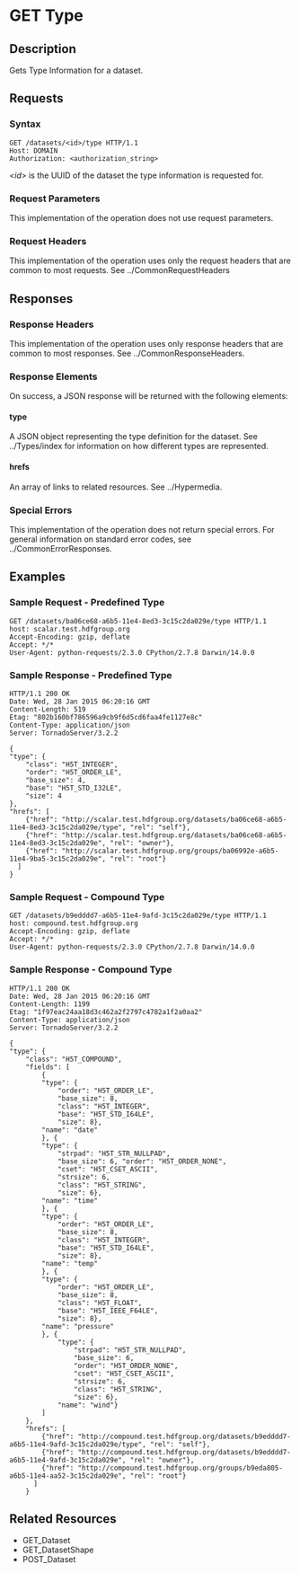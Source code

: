 GET Type
========

Description
-----------

Gets Type Information for a dataset.

Requests
--------

### Syntax

``` sourceCode
GET /datasets/<id>/type HTTP/1.1
Host: DOMAIN
Authorization: <authorization_string>
```

*&lt;id&gt;* is the UUID of the dataset the type information is requested for.

### Request Parameters

This implementation of the operation does not use request parameters.

### Request Headers

This implementation of the operation uses only the request headers that are common to most requests. See ../CommonRequestHeaders

Responses
---------

### Response Headers

This implementation of the operation uses only response headers that are common to most responses. See ../CommonResponseHeaders.

### Response Elements

On success, a JSON response will be returned with the following elements:

#### type

A JSON object representing the type definition for the dataset. See ../Types/index for information on how different types are represented.

#### hrefs

An array of links to related resources. See ../Hypermedia.

### Special Errors

This implementation of the operation does not return special errors. For general information on standard error codes, see ../CommonErrorResponses.

Examples
--------

### Sample Request - Predefined Type

``` sourceCode
GET /datasets/ba06ce68-a6b5-11e4-8ed3-3c15c2da029e/type HTTP/1.1
host: scalar.test.hdfgroup.org
Accept-Encoding: gzip, deflate
Accept: */*
User-Agent: python-requests/2.3.0 CPython/2.7.8 Darwin/14.0.0
```

### Sample Response - Predefined Type

``` sourceCode
HTTP/1.1 200 OK
Date: Wed, 28 Jan 2015 06:20:16 GMT
Content-Length: 519
Etag: "802b160bf786596a9cb9f6d5cd6faa4fe1127e8c"
Content-Type: application/json
Server: TornadoServer/3.2.2
```

``` sourceCode
{
"type": {
    "class": "H5T_INTEGER", 
    "order": "H5T_ORDER_LE", 
    "base_size": 4, 
    "base": "H5T_STD_I32LE", 
    "size": 4
}, 
"hrefs": [
    {"href": "http://scalar.test.hdfgroup.org/datasets/ba06ce68-a6b5-11e4-8ed3-3c15c2da029e/type", "rel": "self"}, 
    {"href": "http://scalar.test.hdfgroup.org/datasets/ba06ce68-a6b5-11e4-8ed3-3c15c2da029e", "rel": "owner"}, 
    {"href": "http://scalar.test.hdfgroup.org/groups/ba06992e-a6b5-11e4-9ba5-3c15c2da029e", "rel": "root"}
  ] 
}
```

### Sample Request - Compound Type

``` sourceCode
GET /datasets/b9edddd7-a6b5-11e4-9afd-3c15c2da029e/type HTTP/1.1
host: compound.test.hdfgroup.org
Accept-Encoding: gzip, deflate
Accept: */*
User-Agent: python-requests/2.3.0 CPython/2.7.8 Darwin/14.0.0
```

### Sample Response - Compound Type

``` sourceCode
HTTP/1.1 200 OK
Date: Wed, 28 Jan 2015 06:20:16 GMT
Content-Length: 1199
Etag: "1f97eac24aa18d3c462a2f2797c4782a1f2a0aa2"
Content-Type: application/json
Server: TornadoServer/3.2.2
```

``` sourceCode
{
"type": {
    "class": "H5T_COMPOUND",
    "fields": [
        {
        "type": {
            "order": "H5T_ORDER_LE", 
            "base_size": 8, 
            "class": "H5T_INTEGER", 
            "base": "H5T_STD_I64LE", 
            "size": 8}, 
        "name": "date"
        }, {
        "type": {
            "strpad": "H5T_STR_NULLPAD", 
            "base_size": 6, "order": "H5T_ORDER_NONE", 
            "cset": "H5T_CSET_ASCII", 
            "strsize": 6, 
            "class": "H5T_STRING", 
            "size": 6}, 
        "name": "time"
        }, {
        "type": {
            "order": "H5T_ORDER_LE", 
            "base_size": 8, 
            "class": "H5T_INTEGER", 
            "base": "H5T_STD_I64LE", 
            "size": 8}, 
        "name": "temp"
        }, {
        "type": {
            "order": "H5T_ORDER_LE", 
            "base_size": 8, 
            "class": "H5T_FLOAT", 
            "base": "H5T_IEEE_F64LE", 
            "size": 8}, 
        "name": "pressure"
        }, {
            "type": {
                "strpad": "H5T_STR_NULLPAD", 
                "base_size": 6, 
                "order": "H5T_ORDER_NONE", 
                "cset": "H5T_CSET_ASCII", 
                "strsize": 6, 
                "class": "H5T_STRING", 
                "size": 6}, 
            "name": "wind"}
        ] 
    }, 
    "hrefs": [
        {"href": "http://compound.test.hdfgroup.org/datasets/b9edddd7-a6b5-11e4-9afd-3c15c2da029e/type", "rel": "self"}, 
        {"href": "http://compound.test.hdfgroup.org/datasets/b9edddd7-a6b5-11e4-9afd-3c15c2da029e", "rel": "owner"}, 
        {"href": "http://compound.test.hdfgroup.org/groups/b9eda805-a6b5-11e4-aa52-3c15c2da029e", "rel": "root"}
      ] 
    }
```

Related Resources
-----------------

-   GET\_Dataset
-   GET\_DatasetShape
-   POST\_Dataset

